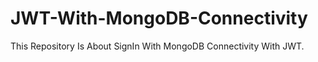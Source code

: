# JWT-With-MongoDB-Connectivity
This Repository Is About SignIn With MongoDB Connectivity With JWT. 
